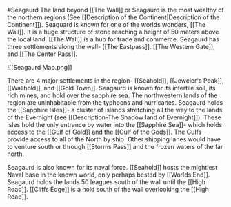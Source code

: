 #Seagaurd 
The land beyond [[The Wall]] or Seagaurd is the most wealthy of the northern regions (See [[Description of the Continent|Description of the Continent]]). Seaguard is known for one of the worlds wonders, [[The Wall]]. It is a huge structure of stone reaching a height of 50 meters above the local land. [[The Wall]] is a hub for trade and commerce. Seagaurd has three settlements along the wall- [[The Eastpass]]. [[The Western Gate]], and [[The Center Pass]]. 

![[Seagaurd Map.png]]

There are 4 major settlements in the region- [[Seahold]], [[Jeweler's Peak]], [[Wallhold]], and [[Gold Town]]. Seagaurd is known for its infertile soil, its rich mines, and hold over the sapphire sea. The northwestern lands of the region are uninhabitable from the typhoons and hurricanes. Seagaurd holds the [[Sapphire Isles]]- a cluster of islands stretching all the way to the lands of the Evernight (see [[Description-The Shadow land of Evernight]]). These isles hold the only entrance by water into the [[Sapphire Sea]]- which holds access to the [[Gulf of Gold]] and the [[Gulf of the Gods]]. The Gulfs provide access to all of the North by ship. Other shipping lanes would have to venture south or through [[Storms Pass]] and the frozen waters of the far north.

Seagaurd is also known for its naval force. [[Seahold]] hosts the mightiest Naval base in the known world, only perhaps bested by [[Worlds End]]. Seagaurd holds the lands 50 leagues south of the wall until the [[High Road]]. [[Cliffs Edge]] is a hold south of the wall overlooking the [[High Road]].